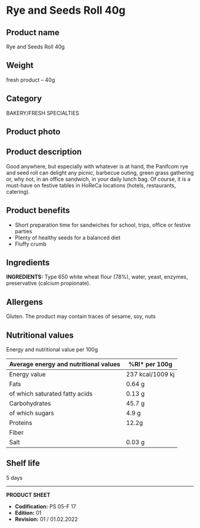 # Rye and Seeds Roll 40g

## Product name
Rye and Seeds Roll 40g

## Weight
fresh product – 40g

## Category
BAKERY/FRESH SPECIALTIES

## Product photo

## Product description
Good anywhere, but especially with whatever is at hand, the Panifcom rye and seed roll can delight any picnic, barbecue outing, green grass gathering or, why not, in an office sandwich, in your daily lunch bag.  Of course, it is a must-have on festive tables in HoReCa locations (hotels, restaurants, catering).

## Product benefits
- Short preparation time for sandwiches for school, trips, office or festive parties
- Plenty of healthy seeds for a balanced diet
- Fluffy crumb


## Ingredients
**INGREDIENTS:** Type 650 white wheat flour (78%), water, yeast, enzymes, preservative (calcium propionate).

## Allergens
Gluten. The product may contain traces of sesame, soy, nuts

## Nutritional values
Energy and nutritional value per 100g

| Average energy and nutritional values | %RI* per 100g |
|-------------------------------------|-------------------|
| Energy value                        | 237 kcal/1009 kj | 11.9             |
| Fats                                | 0.64 g           | 0.9              |
| of which saturated fatty acids      | 0.13 g           | 0.7              |
| Carbohydrates                       | 45.7 g           | 17.6             |
| of which sugars                     | 4.9 g            | 5.4              |
| Proteins                            | 12.2g            | 24.4             |
| Fiber                               |                  |                  |
| Salt                                | 0.03 g           | 0.5              |

## Shelf life
5 days


---
**PRODUCT SHEET**
- **Codification:** PS 05-F 17
- **Edition:** 01
- **Revision:** 01 / 01.02.2022
